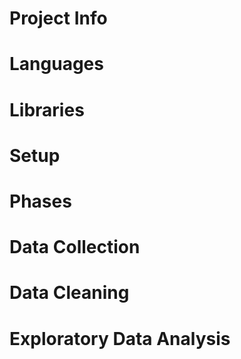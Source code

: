 Project Info
=
Languages
=
Libraries
=
Setup
=
Phases
=
Data Collection
= 
Data Cleaning
=
Exploratory Data Analysis 
=
